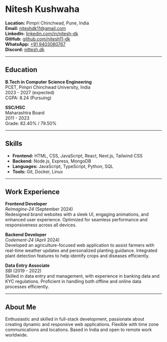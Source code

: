 # Nitesh Kushwaha

**Location:** Pimpri Chinchwad, Pune, India  
**Email:** niteshdk11@gmail.com  
**LinkedIn:** [linkedin.com/in/nitesh-dk](https://www.linkedin.com/in/nitesh-dk/)  
**GitHub:** [github.com/nitesh11-dk](https://github.com/nitesh11-dk)  
**WhatsApp:** [+91 9403080767](https://wa.me/+919403080767)  
**Discord:** [nittesh.dk](https://discord.com/users/1265330154172059648)

---

## Education

**B.Tech in Computer Science Engineering**  
PCET, Pimpri Chinchwad University, India  
2023 - 2027 (expected)  
CGPA: 8.24 (Pursuing)

**SSC/HSC**  
Maharashtra Board  
2011 - 2023  
Grade: 82.40% / 79.50%

---

## Skills

- **Frontend:** HTML, CSS, JavaScript, React, Next.js, Tailwind CSS
- **Backend:** Node.js, Express, MongoDB
- **Languages:** JavaScript, TypeScript, Python, SQL
- **Tools:** Git, Docker, Linux

---

## Work Experience

**Frontend Developer**  
_Reimagine-24_ (September 2024)  
Redesigned brand websites with a sleek UI, engaging animations, and enhanced user experience. Optimized for seamless performance and responsiveness across all devices.

**Backend Developer**  
_Codement-24_ (April 2024)  
Developed an agriculture-focused web application to assist farmers with real-time weather updates and personalized planting guidance. Integrated plant detection features to help identify crops and diseases efficiently.

**Data Entry Associate**  
_SBI_ (2019 - 2022)  
Skilled in data entry and management, with experience in banking data and KYC regulations. Proficient in handling both offline and online data processes efficiently.

---

## About Me

Enthusiastic and skilled in full-stack development, passionate about creating dynamic and responsive web applications. Flexible with time zone communications and locations. Based in India and open to remote work worldwide.
